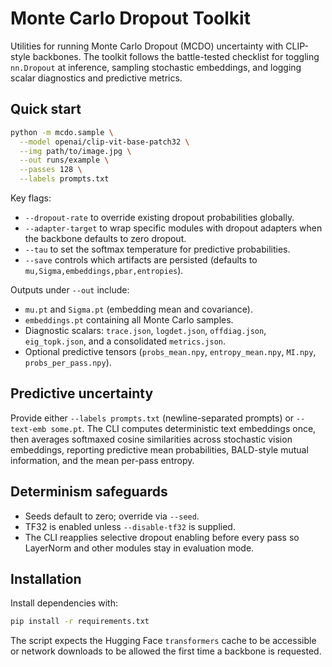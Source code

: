 # Monte Carlo Dropout Toolkit

Utilities for running Monte Carlo Dropout (MCDO) uncertainty with CLIP-style backbones. The toolkit follows the battle-tested checklist for toggling `nn.Dropout` at inference, sampling stochastic embeddings, and logging scalar diagnostics and predictive metrics.

## Quick start

```bash
python -m mcdo.sample \
  --model openai/clip-vit-base-patch32 \
  --img path/to/image.jpg \
  --out runs/example \
  --passes 128 \
  --labels prompts.txt
```

Key flags:

- `--dropout-rate` to override existing dropout probabilities globally.
- `--adapter-target` to wrap specific modules with dropout adapters when the backbone defaults to zero dropout.
- `--tau` to set the softmax temperature for predictive probabilities.
- `--save` controls which artifacts are persisted (defaults to `mu,Sigma,embeddings,pbar,entropies`).

Outputs under `--out` include:

- `mu.pt` and `Sigma.pt` (embedding mean and covariance).
- `embeddings.pt` containing all Monte Carlo samples.
- Diagnostic scalars: `trace.json`, `logdet.json`, `offdiag.json`, `eig_topk.json`, and a consolidated `metrics.json`.
- Optional predictive tensors (`probs_mean.npy`, `entropy_mean.npy`, `MI.npy`, `probs_per_pass.npy`).

## Predictive uncertainty

Provide either `--labels prompts.txt` (newline-separated prompts) or `--text-emb some.pt`. The CLI computes deterministic text embeddings once, then averages softmaxed cosine similarities across stochastic vision embeddings, reporting predictive mean probabilities, BALD-style mutual information, and the mean per-pass entropy.

## Determinism safeguards

- Seeds default to zero; override via `--seed`.
- TF32 is enabled unless `--disable-tf32` is supplied.
- The CLI reapplies selective dropout enabling before every pass so LayerNorm and other modules stay in evaluation mode.

## Installation

Install dependencies with:

```bash
pip install -r requirements.txt
```

The script expects the Hugging Face `transformers` cache to be accessible or network downloads to be allowed the first time a backbone is requested.
